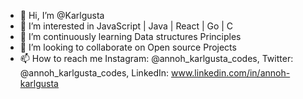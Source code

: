 - 👋 Hi, I’m @Karlgusta
- 👀 I’m interested in JavaScript | Java | React | Go | C
- 🌱 I’m continuously learning Data structures Principles
- 💞️ I’m looking to collaborate on Open source Projects
- 📫 How to reach me Instagram: @annoh_karlgusta_codes, Twitter: @annoh_karlgusta_codes, LinkedIn: www.linkedin.com/in/annoh-karlgusta

<!---
KarlGusta/KarlGusta is a ✨ special ✨ repository because its `README.md` (this file) appears on your GitHub profile.
You can click the Preview link to take a look at your changes.
--->

